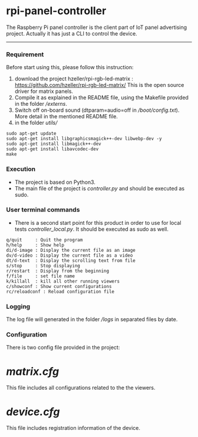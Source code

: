# rpi-panel-controller
The Raspberry Pi panel controller is the client part of IoT panel advertising project.
Actually it has just a CLI to control the device.

-------------------

### Requirement
Before start using this, please follow this instruction:
1. download the project hzeller/rpi-rgb-led-matrix :
https://github.com/hzeller/rpi-rgb-led-matrix/
This is the open source driver for matrix panels.
2. Compile it as explained in the README file, using the Makefile provided in the folder */externs*.
3. Switch off on-board sound (dtparam=audio=off in */boot/config.txt*). More detail in the mentioned README file.
4. in the folder *utils/*
```
sudo apt-get update
sudo apt-get install libgraphicsmagick++-dev libwebp-dev -y
sudo apt-get install libmagick++-dev
sudo apt-get install libavcodec-dev
make 
```

### Execution
- The project is based on Python3.
- The main file of the project is *controller.py* and should be executed as sudo.

### User terminal commands 
- There is a second start point for this product in order to use for local tests *controller_local.py*. It should be executed as sudo as well.
```
q/quit     : Quit the program
h/help     : Show help
di/d-image : Display the current file as an image
dv/d-video : Display the current file as a video
dt/d-text  : Display the scrolling text from file
s/stop     : Stop displaying
r/restart  : Display from the beginning
f/file     : set file name
k/killall  : kill all other running viewers
c/showconf : Show current configurations
rc/reloadconf : Reload configuration file
```

### Logging
The log file will generated in the folder */logs* in separated files by date.

### Configuration
There is two config file provided in the project:
# *matrix.cfg*
  This file includes all configurations related to the the viewers.
# *device.cfg*
  This file includes registration information of the device.

